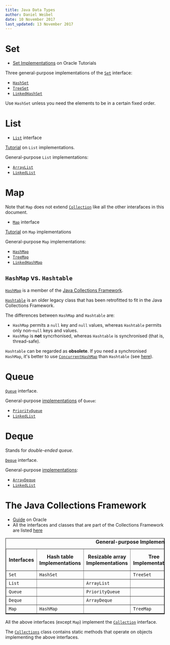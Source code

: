 ```yaml
---
title: Java Data Types
author: Daniel Weibel
date: 10 November 2017
last_updated: 13 November 2017
---
```


# Set

- [Set Implementations](https://docs.oracle.com/javase/tutorial/collections/implementations/set.html) on Oracle Tutorials

Three general-purpose implementations of the [`Set`](https://docs.oracle.com/javase/8/docs/api/java/util/Set.html) interface:

- [`HashSet`](https://docs.oracle.com/javase/8/docs/api/java/util/HashSet.html)
- [`TreeSet`](https://docs.oracle.com/javase/8/docs/api/java/util/TreeSet.html)
- [`LinkedHashSet`](https://docs.oracle.com/javase/8/docs/api/java/util/LinkedHashSet.html)

Use `HashSet` unless you need the elements to be in a certain fixed order.


# List

- [`List`](https://docs.oracle.com/javase/8/docs/api/java/util/List.html) interface

[Tutorial](https://docs.oracle.com/javase/tutorial/collections/implementations/list.html) on `List` implementations.

General-purpose `List` implementations:

- [`ArrayList`](https://docs.oracle.com/javase/8/docs/api/java/util/ArrayList.html)
- [`LinkedList`](https://docs.oracle.com/javase/8/docs/api/java/util/LinkedList.html)


# Map

Note that `Map` does not extend [`Collection`](https://docs.oracle.com/javase/9/docs/api/java/util/Collection.html) like all the other interafaces in this document.

- [`Map`](https://docs.oracle.com/javase/8/docs/api/java/util/Map.html) interface

[Tutorial](https://docs.oracle.com/javase/tutorial/collections/implementations/map.html) on `Map` implementations

General-purpose `Map` implementations:

- [`HashMap`](https://docs.oracle.com/javase/8/docs/api/java/util/HashMap.html)
- [`TreeMap`](https://docs.oracle.com/javase/8/docs/api/java/util/TreeMap.html)
- [`LinkedHashMap`](https://docs.oracle.com/javase/8/docs/api/java/util/LinkedHashMap.html)

## `HashMap` vs. `Hashtable`

[`HashMap`](https://docs.oracle.com/javase/8/docs/api/java/util/HashMap.html) is a member of the [Java Collections Framework](#java-collections-framework).

[`Hashtable`](https://docs.oracle.com/javase/8/docs/api/java/util/Hashtable.html) is an older legacy class that has been retrofitted to fit in the Java Collections Framework.

The differences between `HashMap` and `Hashtable` are:

- `HashMap` permits a `null` key and `null` values, whereas `Hashtable` permits only non-`null` keys and values.
- `HashMap` is **not** syncrhonised, whereas `Hashtable` is synchronised (that is, thread-safe).

`Hashtable` can be regarded as **obsolete**. If you need a synchronised `HashMap`, it's better to use [`ConcurrentHashMap`](https://docs.oracle.com/javase/8/docs/api/java/util/concurrent/ConcurrentHashMap.html) than `Hashtable` (see [here](https://stackoverflow.com/questions/40471/differences-between-hashmap-and-hashtable)).


# Queue

[`Queue`](https://docs.oracle.com/javase/8/docs/api/java/util/Queue.html) interface.

General-purpose [implementations](https://docs.oracle.com/javase/tutorial/collections/implementations/queue.html) of `Queue`:

- [`PriorityQueue`](https://docs.oracle.com/javase/8/docs/api/java/util/PriorityQueue.html)
- [`LinkedList`](https://docs.oracle.com/javase/8/docs/api/java/util/LinkedList.html)

# Deque

Stands for *double-ended queue*.

[`Deque`](https://docs.oracle.com/javase/8/docs/api/java/util/Deque.html) interface.

General-purpose [implementations](https://docs.oracle.com/javase/tutorial/collections/implementations/deque.html):

- [`ArrayDeque`](https://docs.oracle.com/javase/8/docs/api/java/util/ArrayDeque.html)
- [`LinkedList`](https://docs.oracle.com/javase/8/docs/api/java/util/LinkedList.html)

# The Java Collections Framework

- [Guide](https://docs.oracle.com/javase/8/docs/technotes/guides/collections/index.html) on Oracle
- All the interfaces and classes that are part of the Collections Framework are listed [here](https://docs.oracle.com/javase/8/docs/technotes/guides/collections/reference.html)


<table summary="General-purpose-implementations" border="2">
<caption id="General-purpose-implementations"><strong>General-purpose Implementations</strong></caption>
<tr>
<th width="15%">Interfaces</th>
<th>Hash table Implementations</th>
<th>Resizable array Implementations</th>
<th>Tree Implementations</th>
<th>Linked list Implementations</th>
<th>Hash table + Linked list Implementations</th>
</tr>
<tr>
<td><code>Set</code></td>
<td><code>HashSet</code></td>
<td>&nbsp;</td>
<td><code>TreeSet</code></td>
<td>&nbsp;</td>
<td><code>LinkedHashSet</code></td>
</tr>
<tr>
<td><code>List</code></td>
<td>&nbsp;</td>
<td><code>ArrayList</code></td>
<td>&nbsp;</td>
<td><code>LinkedList</code></td>
<td>&nbsp;</td>
</tr>
<tr>
<td><code>Queue</code></td>
<td>&nbsp;</td>
<td><code>PriorityQueue</code></td>
<td>&nbsp;</td>
<td><code>LinkedList</code></td>
<td>&nbsp;</td>
</tr>
<tr>
<td><code>Deque</code></td>
<td>&nbsp;</td>
<td><code>ArrayDeque</code></td>
<td>&nbsp;</td>
<td><code>LinkedList</code></td>
<td>&nbsp;</td>
</tr>
<tr>
<td><code>Map</code></td>
<td><code>HashMap</code></td>
<td>&nbsp;</td>
<td><code>TreeMap</code></td>
<td>&nbsp;</td>
<td><code>LinkedHashMap</code></td>
</tr>
</table>

All the above interfaces (except `Map`) implement the [`Collection`](https://docs.oracle.com/javase/8/docs/api/java/util/Collection.html) interface.

The [`Collections`](https://docs.oracle.com/javase/8/docs/api/java/util/Collections.html) class contains static methods that operate on objects implementing the above interfaces.
